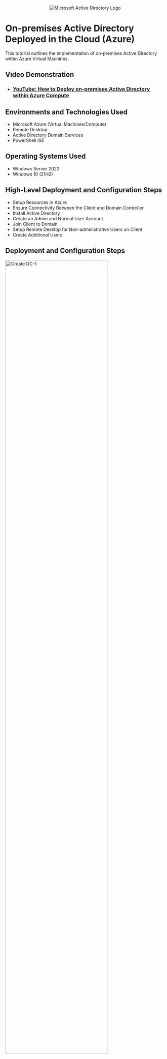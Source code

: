 <p align="center">
<img src="https://i.imgur.com/pU5A58S.png" alt="Microsoft Active Directory Logo"/>
</p>

<h1>On-premises Active Directory Deployed in the Cloud (Azure)</h1>
This tutorial outlines the implementation of on-premises Active Directory within Azure Virtual Machines.<br />


<h2>Video Demonstration</h2>

- ### [YouTube: How to Deploy on-premises Active Directory within Azure Compute](https://www.youtube.com)

<h2>Environments and Technologies Used</h2>

- Microsoft Azure (Virtual Machines/Compute)
- Remote Desktop
- Active Directory Domain Services
- PowerShell ISE

<h2>Operating Systems Used </h2>

- Windows Server 2022
- Windows 10 (21H2)

<h2>High-Level Deployment and Configuration Steps</h2>

- Setup Resources in Azure
- Ensure Connectivity Between the Client and Domain Controller
- Install Active Directory
- Create an Admin and Normal User Account
- Join Client to Domain
- Setup Remote Desktop for Non-administrative Users on Client
- Create Additional Users

<h2>Deployment and Configuration Steps</h2>

<p>
<img src="https://imgur.com/peoG1BR.png" height="80%" width="80%" alt="Create DC-1"/>
</p>
<p>
<b>Create resources in Azure - setup two virtual machines, the first one as the domain controller, DC-1, running Windows Server 2022. Navigate to portal.azure.com and go to Virtual Machines - Create Azure virtual machine. For this machine, I chose a Standard_E2as_v4 VM size of 2 vcpus with 16 GiB of memory. Click Review + create. A virtual network and subnet will be automatically created.</b>
</p>
<br />

<p>
<img src="https://imgur.com/b3xtiNr.png" height="80%" width="80%" alt="Create Client-1"/>
</p>
<p>
<b>Next, create the client virtual machine, and name it Client-1. Use the same Resource Group as the domain controller because we want the client to be in the same virtual network, in this case it's AD-Lab. Make sure the client machine Region is set to the same region as the DC-1 machine. In this case, it's (US) East US 2.</b>
</p>
<br />

<p>
<img src="https://imgur.com/Nh0F5Ji.png" height="80%" width="80%" alt="DC NIC to Static 1"/>
</p>
<p>
<b>Set the domain controller's NIC Private IP address to be static. Navigate to Virtual machines, click on DC-1. In the Settings panel on the left, 
click Networking. Click on the Network Interface name, in this case it's dc-175.</b>
</p>
<br />

<p>
<img src="https://imgur.com/uHzoPhY.png" height="80%" width="80%" alt="DC NIC to Static 2"/>
</p>
<p>
<b>Click on IP configurations, then click on ipconfig1.</b>
</p>
<br />

<p>
<img src="https://imgur.com/RaDQv9V.png" height="80%" width="80%" alt="DC NIC to Static 3"/>
</p>
<p>
<b>Under Assignment, click on Static and then Save.</b>
</p>
<br />

<p>
<img src="https://imgur.com/SbvTkAN.png" height="80%" width="80%" alt="Ping DC-1"/>
</p>
<p>
<b>Login to Client-1 and ping DC-1's private IP address. Windows firewall is blocking ICMP traffic so the request will time out.</b>
</p>
<br />

<p>
<img src="https://imgur.com/TMF00VE.png" height="80%" width="80%" alt="Windows Firewall"/>
</p>
<p>
<b>Login to DC-1 and type wf.msc in the start menu to open the Windows Firewall Console. Click inbound rules and enable 2 ICMP echo request rules. </b>
</p>
<br />

<p>
<img src="https://imgur.com/UXG1rj7.png" height="80%" width="80%" alt="Successful Ping DC-1"/>
</p>
<p>
<b>Now there can be connectivity between the client and domain controller.</b>
</p>
<br />

<p>
<img src="https://imgur.com/bl05K69.png" height="80%" width="80%" alt="Server Manager"/>
</p>
<p>
<b>Install Active Directory. Use Server Manager to install AD. In the Windows Server Manager, go to Add roles and features.</b>
</p>
<br />

<p>
<img src="https://imgur.com/81mnn1y.png" height="80%" width="80%" alt="Add Roles and Features"/>
</p>
<p>
<b>Click Next and choose Role-based or feature-based installation.</b>
</p>
<br />

<p>
<img src="https://imgur.com/7Erzv2s.png" height="80%" width="80%" alt="Select Server"/>
</p>
<p>
<b>Select a server from the server pool.</b>
</p>
<br />

<p>
<img src="https://imgur.com/EVRtqcD.png" height="80%" width="80%" alt="Domain Services"/>
</p>
<p>
<b>Check the box for Active Directory Domain Services, then click Next through the rest of the dependencies and confirm installation.</b>
</p>
<br />

<p>
<img src="https://imgur.com/FwCZw9R.png" height="80%" width="80%" alt="Finish Install"/>
</p>
<p>
<b>Finish installing Active Directory and turn the server into a domain controller. Click on the notifications flag in the top right corner, and click on Promote this server to a domain controller.</b> 
</p>
<br />

<p>
<img src="https://imgur.com/whMoL5j.png" height="80%" width="80%" alt="Create Forest"/>
</p>
<p>
<b>In the Deployment Configuration window, click on Add a new forest and enter a Root domain name. Leave the default checked boxes as is, and enter a password for the Directory Services Restore Mode then click Next through to installation.</b>
</p>
<br />

<p>
<img src="https://imgur.com/1pG4cpY.png" height="80%" width="80%" alt="AD DS Options"/>
</p>
<p>
<b>You can specify the location of the AD DS database, log files, and SYSVOL, in this case, the default is fine, click Next. The server will reboot automatically after installation is complete.</b>
</p>
<br />

<p>
<img src="https://imgur.com/dCbw4va.png" height="80%" width="80%" alt="AD Users and Computers"/>
</p>
<p>
<b>After restart, logon to the DC-1 from the newly created domain using the FQDN (Fully qualified domain name). Now that the domain is setup, we can create 
organizational units in Active Directory and create an administrative user.</b>
</p>
<br />

<p>
<img src="https://imgur.com/q41Jdlk.png" height="80%" width="80%" alt="New Organizational Unit"/>
</p>
<p>
<b>Click on tools in the top right corner and go to Active Directory Users and Computers. Right click on the domain name in the left side panel and go to 
New - Organizational Unit.</b> 
</p>
<br />

<p>
<img src="https://imgur.com/IvXs2L0.png" height="80%" width="80%" alt="Employees and Admins"/>
</p>
<p>
<b>Let's add an OU for EMPLOYEES and ADMINS.</b>
</p>
<br />

<p>
<img src="https://imgur.com/Q3WytW3.png" height="80%" width="80%" alt="Create Admin User"/>
</p>
<p>
<b>To create an admin user, right click on ADMINS, click New then User. In this case, Username: Ermingard_admin. Fill out the user details and password options.</b> 
</p>
<br />

<p>
<img src="https://imgur.com/Bi5dx9L.png" height="80%" width="80%" alt="Domain Admins Group"/>
</p>
<p>
<b>Now we need to assign the admin user to the domain admins group. Right click on the user name and go to Properties, click on the Member Of tab, click Add. In the Select Groups box type Domain Admins in the "Enter the object names to select" box, then click ok.</b> 
</p>
<br />

<p>
<img src="https://imgur.com/LcPSiLc.png" height="80%" width="80%" alt="Disk Sanitization Steps"/>
</p>
<p>
<b>Logoff of DC-1 and login again with the newly created admin account. The next step is to join Client-1 to the domain. In order to join the domain, Client-1 needs to use the domain controller as its DNS server. From the Azure portal, set Client-1's DNS settings to DC-1's Private IP address. Set Client-1's Virtual NIC to DC-1's private IP address by going to the Azure Portal - Virtual Machines, and click on Client-1. Click on Networking, then click on the Network Interface.</b> 
</p>
<br />

<p>
<img src="https://imgur.com/fsQptHs.png" height="80%" width="80%" alt="Change DNS Settings"/>
</p>
<p>
<b>Click on DNS Servers and click on the Custom bubble. In the DNS Server box, type in the private IP address of DC-1 and click Save.</b> 
</p>
<br />

<p>
<img src="https://imgur.com/e13gOuJ.png" height="80%" width="80%" alt="Restart Client-1"/>
</p>
<p>
<b>Restart Client-1 from the Azure portal.</b> 
</p>
<br />

<p>
<img src="https://imgur.com/4aXYf1n.png" height="80%" width="80%" alt="Rename PC Advanced"/>
</p>
<p>
<b>Now we need to join Client-1 to the domain. Login to Client-1 again, and go to System settings and click on Rename this PC (advanced).</b> 
</p>
<br />

<p>
<img src="https://imgur.com/28trYJE.png" height="80%" width="80%" alt="Add Domain"/>
</p>
<p>
<b>Click on Change, and in the "Member Of" section, click the Domain bubble and enter the name of the domain.</b> 
</p>
<br />

<p>
<img src="https://imgur.com/6HO4KzL.png" height="80%" width="80%" alt="Admin Credentials"/>
</p>
<p>
<b>Enter the credentials for the admin account that was created earlier. In this case, it's chrisdomain.com\Ermingard_admin. Now the admin can login to Client-1 through the domain.</b>
</p>
<br />

<p>
<img src="https://imgur.com/puY3fkS.png" height="80%" width="80%" alt="Domain Users Setup"/>
</p>
<p>
<b>Next, we'll set up all users to be able to remote in through Client-1. Go to System Settings - Remote Desktop, and click on Select users that can remotely access this PC. On the Remote Desktop Users popup, click Add. In the Select Users or Groups poput, type in Domain Users and click ok.</b> 
</p>
<br />

<p>
<img src="https://imgur.com/hVu8v0p.png" height="80%" width="80%" alt="Powershell ISE Script"/>
</p>
<p>
<b>Let's create a bunch of additional users and attempt to login to Client-1 with one of the users. Log into DC-1. To create the users, we're going to run a script in 
Powershell ISE. Right click Powershell ISE and run as administrator.</b> 
</p>
<br />

<p>
<img src="https://imgur.com/qwaWYkr.png" height="80%" width="80%" alt="Users Created"/>
</p>
<p>
<b>This script will create 1,000 new users in the EMPLOYEES organizational unit folder. The names are randomly generated by alternating vowels and consonants randomly, one after the other.</b>
</p>
<br />

<p>
<img src="https://imgur.com/rL19S8k.png" height="80%" width="80%" alt="New User Login Client-1"/>
</p>
<p>
<b>Let's try to login to Client-1 with one of the newly created user credentials. For this example, it will be bana.niri</b>
</p>
<br />

<p>
<img src="https://imgur.com/e4PuHFw.png" height="80%" width="80%" alt="Login Success"/>
</p>
<p>
<b>Login with the new user credentials is successful.</b>
</p>
<br />

<p>
<img src="https://imgur.com/MkrDZJX.png" height="80%" width="80%" alt="Unlock Account"/>
</p>
<p>
<b>Let's try password locking bana.niri out of their account. Enter an incorrect password 10 times while trying to remote into Client-1. Login to DC-1 and navigate to Active Directory Users and Computers. Go to the EMPLOYEES folder and right click on the user, then click on the Account tab. Click Unlock account and Apply changes.</b>
</p>
<br />

<p>
<img src="https://imgur.com/Dxd4MV9.png" height="80%" width="80%" alt="Reset Password"/>
</p>
<p>
<b>If a user forgets their password, it can be reset by right clicking on the user name and going to Reset Password.</b>
</p>
<br />


